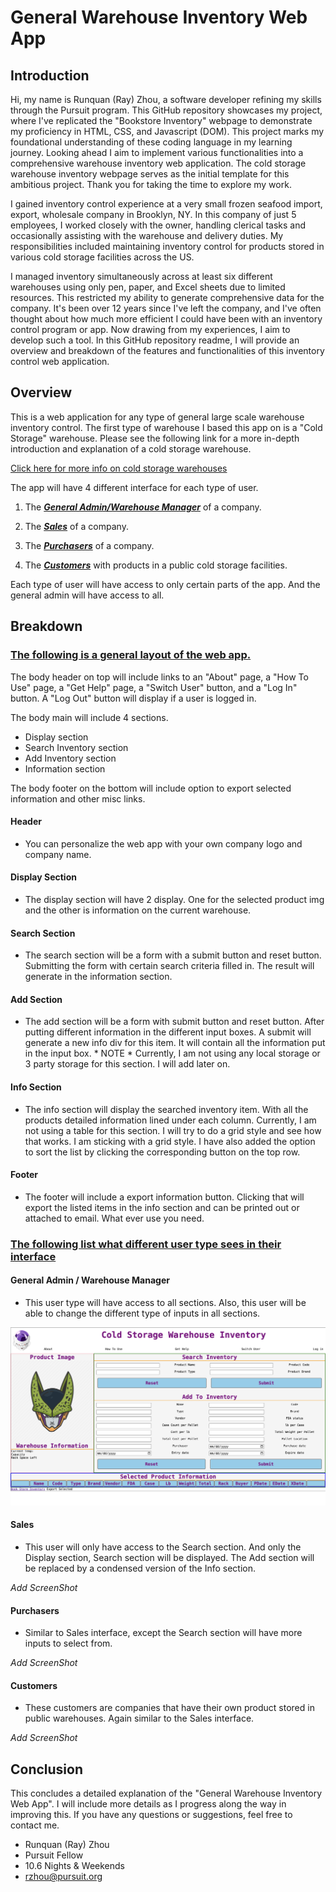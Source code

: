 # General Warehouse Inventory Web App

## Introduction

Hi, my name is Runquan (Ray) Zhou, a software developer refining my skills through the Pursuit program.  This GitHub repository showcases my project, where I've replicated the "Bookstore Inventory" webpage to demonstrate my proficiency in HTML, CSS, and Javascript (DOM).  This project marks my foundational understanding of these coding language in my learning journey.  Looking ahead I aim to implement various functionalities into a comprehensive warehouse inventory web application.  The cold storage warehouse inventory webpage serves as the initial template for this ambitious project.  Thank you for taking the time to explore my work.

I gained inventory control experience at a very small frozen seafood import, export, wholesale company in Brooklyn, NY.  In this company of just 5 employees, I worked closely with the owner, handling clerical tasks and occasionally assisting with the warehouse and delivery duties.  My responsibilities included maintaining inventory control for products stored in various cold storage facilities across the US. 

I managed inventory simultaneously across at least six different warehouses using only pen, paper, and Excel sheets due to limited resources.  This restricted my ability to generate comprehensive data for the company.  It's been over 12 years since I've left the company, and I've often thought about how much more efficient I could have been with an inventory control program or app.  Now drawing from my experiences, I aim to develop such a tool.  In this GitHub repository readme, I will provide an overview and breakdown of the features and functionalities of this inventory control web application.
 
 ## Overview

This is a web application for any type of general large scale warehouse inventory control.  The first type of warehouse I based this app on is a "Cold Storage" warehouse.  Please see the following link for a more in-depth introduction and explanation of a cold storage warehouse. 

<a href="https://www.conger.com/cold-storage-warehouse/">Click here for more info on cold storage warehouses</a>

The app will have 4 different interface for each type of user. 

1.  The <u><i><b>General Admin/Warehouse Manager</b></i></u> of a company.

2.  The <u><i><b>Sales</b></i></u> of a company.

3.  The <u><i><b>Purchasers</b></i></u> of a company.

4.  The <u><i><b>Customers</b></i></u> with products in a public cold storage facilities.

Each type of user will have access to only certain parts of the app.  And the general admin will have access to all.

## Breakdown

### <u>The following is a general layout of the web app.  </u>

The body header on top will include links to an "About" page, a "How To Use" page, a "Get Help" page, a "Switch User" button, and a "Log In" button.  A "Log Out" button will display if a user is logged in.

The body main will include 4 sections.

-   Display section
-   Search Inventory section
-   Add Inventory section
-   Information section

The body footer on the bottom will include option to export selected information and other misc links.

#### Header
-   You can personalize the web app with your own company logo and company name.

#### Display Section
-   The display section will have 2 display.  One for the selected product img and the other is information on the current warehouse.

#### Search Section
-   The search section will be a form with a submit button and reset button.  Submitting the form with certain search criteria filled in.  The result will generate in the information section.

#### Add Section
-   The add section will be a form with submit button and reset button.  After putting different information in the different input boxes.  A submit will generate a new info div for this item.  It will contain all the information put in the input box.   * NOTE *  Currently, I am not using any local storage or 3 party storage for this section. I will add later on.

#### Info Section
-   The info section will display the searched inventory item.  With all the products detailed information lined under each column.  Currently, I am not using a table for this section.  I will try to do a grid style and see how that works.  I am sticking with a grid style.  I have also added the option to sort the list by clicking the corresponding button on the top row.

#### Footer
-   The footer will include a export information button.  Clicking that will export the listed items in the info section and can be printed out or attached to email.  What ever use you need.


### <u>The following list what different user type sees in their interface</u>

#### General Admin / Warehouse Manager
-   This user type will have access to all sections.  Also, this user will be able to change the different type of inputs in all sections.

![General Admin](./freezer/assets/Screenshot%20General%20Admin.png)  

#### Sales
-   This user will only have access to the Search section.  And only the Display section, Search section will be displayed.  The Add section will be replaced by a condensed version of the Info section.

*Add ScreenShot*

#### Purchasers

-   Similar to Sales interface, except the Search section will have more inputs to select from.

*Add ScreenShot*

#### Customers

-   These customers are companies that have their own product stored in public warehouses.  Again similar to the Sales interface.

*Add ScreenShot*

## Conclusion

This concludes a detailed explanation of the "General Warehouse Inventory Web App".  I will include more details as I progress along the way in improving this.  If you have any questions or suggestions, feel free to contact me. 

* Runquan (Ray) Zhou
* Pursuit Fellow
* 10.6 Nights & Weekends
* rzhou@pursuit.org

